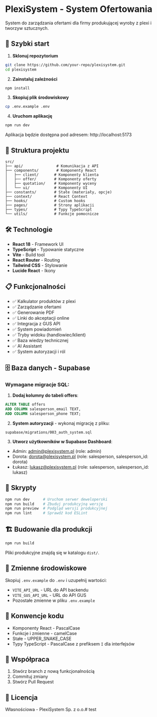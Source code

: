 # PlexiSystem - System Ofertowania

System do zarządzania ofertami dla firmy produkującej wyroby z plexi i tworzyw sztucznych.

## 🚀 Szybki start

1. **Sklonuj repozytorium**
```bash
git clone https://github.com/your-repo/plexisystem.git
cd plexisystem
```

2. **Zainstaluj zależności**
```bash
npm install
```

3. **Skopiuj plik środowiskowy**
```bash
cp .env.example .env
```

4. **Uruchom aplikację**
```bash
npm run dev
```

Aplikacja będzie dostępna pod adresem: http://localhost:5173

## 📁 Struktura projektu

```
src/
├── api/               # Komunikacja z API
├── components/        # Komponenty React
│   ├── client/       # Komponenty klienta
│   ├── offer/        # Komponenty oferty
│   ├── quotation/    # Komponenty wyceny
│   └── ui/           # Komponenty UI
├── constants/        # Stałe (materiały, opcje)
├── context/          # React Context
├── hooks/            # Custom hooks
├── pages/            # Strony aplikacji
├── types/            # Typy TypeScript
└── utils/            # Funkcje pomocnicze
```

## 🛠️ Technologie

- **React 18** - Framework UI
- **TypeScript** - Typowanie statyczne
- **Vite** - Build tool
- **React Router** - Routing
- **Tailwind CSS** - Stylowanie
- **Lucide React** - Ikony

## 📋 Funkcjonalności

- ✅ Kalkulator produktów z plexi
- ✅ Zarządzanie ofertami
- ✅ Generowanie PDF
- ✅ Linki do akceptacji online
- ✅ Integracja z GUS API
- ✅ System powiadomień
- ✅ Tryby widoku (handlowiec/klient)
- ✅ Baza wiedzy technicznej
- ✅ AI Assistant
- ✅ System autoryzacji i ról

## 🗄️ Baza danych - Supabase

### Wymagane migracje SQL:

1. **Dodaj kolumny do tabeli offers**:
```sql
ALTER TABLE offers 
ADD COLUMN salesperson_email TEXT,
ADD COLUMN salesperson_phone TEXT;
```

2. **System autoryzacji** - wykonaj migrację z pliku:
```
supabase/migrations/003_auth_system.sql
```

3. **Utworz użytkowników w Supabase Dashboard**:
- Admin: admin@plexisystem.pl (role: admin)
- Dorota: dorota@plexisystem.pl (role: salesperson, salesperson_id: dorota)
- Łukasz: lukasz@plexisystem.pl (role: salesperson, salesperson_id: lukasz)

## 🔧 Skrypty

```bash
npm run dev      # Uruchom serwer deweloperski
npm run build    # Zbuduj produkcyjną wersję
npm run preview  # Podgląd wersji produkcyjnej
npm run lint     # Sprawdź kod ESLint
```

## 🏗️ Budowanie dla produkcji

```bash
npm run build
```

Pliki produkcyjne znajdą się w katalogu `dist/`.

## 🔐 Zmienne środowiskowe

Skopiuj `.env.example` do `.env` i uzupełnij wartości:

- `VITE_API_URL` - URL do API backendu
- `VITE_GUS_API_URL` - URL do API GUS
- Pozostałe zmienne w pliku `.env.example`

## 📝 Konwencje kodu

- Komponenty React - PascalCase
- Funkcje i zmienne - camelCase
- Stałe - UPPER_SNAKE_CASE
- Typy TypeScript - PascalCase z prefiksem `I` dla interfejsów

## 🤝 Współpraca

1. Stwórz branch z nową funkcjonalnością
2. Commituj zmiany
3. Stwórz Pull Request

## 📄 Licencja

Własnościowa - PlexiSystem Sp. z o.o.# test
